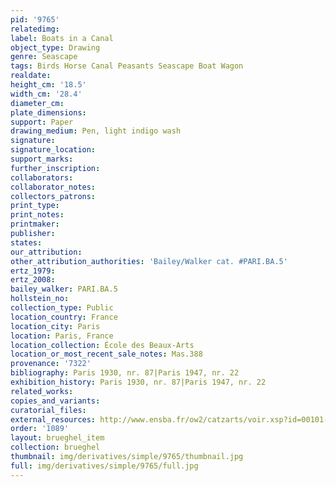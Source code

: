 ```yaml
---
pid: '9765'
relatedimg: 
label: Boats in a Canal
object_type: Drawing
genre: Seascape
tags: Birds Horse Canal Peasants Seascape Boat Wagon
realdate: 
height_cm: '18.5'
width_cm: '28.4'
diameter_cm: 
plate_dimensions: 
support: Paper
drawing_medium: Pen, light indigo wash
signature: 
signature_location: 
support_marks: 
further_inscription: 
collaborators: 
collaborator_notes: 
collectors_patrons: 
print_type: 
print_notes: 
printmaker: 
publisher: 
states: 
our_attribution: 
other_attribution_authorities: 'Bailey/Walker cat. #PARI.BA.5'
ertz_1979: 
ertz_2008: 
bailey_walker: PARI.BA.5
hollstein_no: 
collection_type: Public
location_country: France
location_city: Paris
location: Paris, France
location_collection: École des Beaux-Arts
location_or_most_recent_sale_notes: Mas.388
provenance: '7322'
bibliography: Paris 1930, nr. 87|Paris 1947, nr. 22
exhibition_history: Paris 1930, nr. 87|Paris 1947, nr. 22
related_works: 
copies_and_variants: 
curatorial_files: 
external_resources: http://www.ensba.fr/ow2/catzarts/voir.xsp?id=00101-23831&qid=sdx_q3&n=4&sf=&e=
order: '1089'
layout: brueghel_item
collection: brueghel
thumbnail: img/derivatives/simple/9765/thumbnail.jpg
full: img/derivatives/simple/9765/full.jpg
---
```

